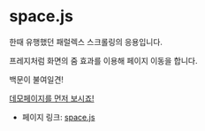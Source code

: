  # space.js

한때 유행했던 패럴렉스 스크롤링의 응용입니다.

프레지처럼 화면의 줌 효과를 이용해 페이지 이동을 합니다.

백문이 불여일견!

[데모페이지를 먼저 보시죠!](http://www.slashie.org/space.js/demo1.html)


 - 페이지 링크: [space.js](https://github.com/gopatrik/space.js)
